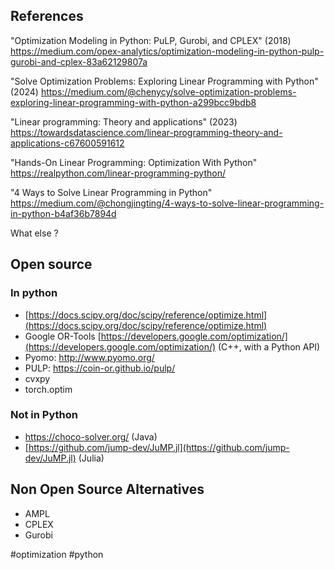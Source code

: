 ## References

"Optimization Modeling in Python: PuLP, Gurobi, and CPLEX" (2018)
https://medium.com/opex-analytics/optimization-modeling-in-python-pulp-gurobi-and-cplex-83a62129807a

"Solve Optimization Problems: Exploring Linear Programming with Python" (2024)
https://medium.com/@chenycy/solve-optimization-problems-exploring-linear-programming-with-python-a299bcc9bdb8

"Linear programming: Theory and applications" (2023)
https://towardsdatascience.com/linear-programming-theory-and-applications-c67600591612

"Hands-On Linear Programming: Optimization With Python"
https://realpython.com/linear-programming-python/

"4 Ways to Solve Linear Programming in Python"
https://medium.com/@chongjingting/4-ways-to-solve-linear-programming-in-python-b4af36b7894d

What else ?

## Open source

### In python

- [https://docs.scipy.org/doc/scipy/reference/optimize.html](https://docs.scipy.org/doc/scipy/reference/optimize.html)
- Google OR-Tools [https://developers.google.com/optimization/](https://developers.google.com/optimization/) (C++, with a Python API)
- Pyomo: http://www.pyomo.org/
- PULP: https://coin-or.github.io/pulp/
- cvxpy
- torch.optim

### Not in Python

- https://choco-solver.org/ (Java)
- [https://github.com/jump-dev/JuMP.jl](https://github.com/jump-dev/JuMP.jl) (Julia)

## Non Open Source Alternatives

- AMPL
- CPLEX
- Gurobi

<!-- Keywords -->
#optimization #python
<!-- /Keywords -->
